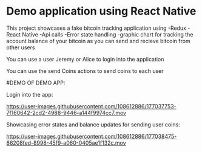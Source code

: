 # Demo application using React Native
This project showcases a fake bitcoin tracking application using
-Redux
-React Native
-Api calls
-Error state handling
-graphic chart for tracking the account balance of your bitcoin as you can send and recieve bitcoin from other users

You can use a user Jeremy or Alice to login into the application

You can use the send Coins actions to send coins to each user



#DEMO OF DEMO APP:

Login into the app:

https://user-images.githubusercontent.com/108612886/177037753-7f160642-2cd2-4988-9446-a144f9974cc7.mov



Showcasing error states and balance updates for sending user coins:

https://user-images.githubusercontent.com/108612886/177038475-86208fed-8998-45f9-a060-0405ae1f132c.mov

